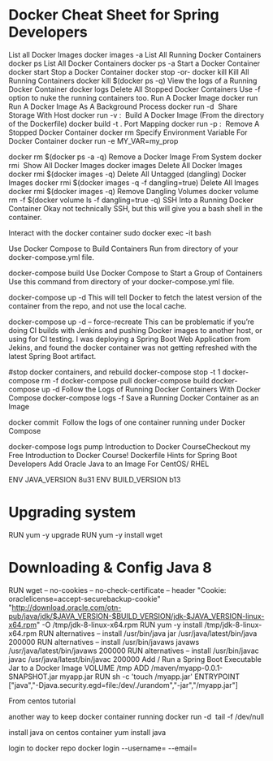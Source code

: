 # Docker Cheat Sheet for Spring Developers

List all Docker Images
docker images -a
List All Running Docker Containers
docker ps
List All Docker Containers
docker ps -a
Start a Docker Container
docker start <container name>
Stop a Docker Container
docker stop <container name> -or- docker kill <container name>
Kill All Running Containers
docker kill $(docker ps -q)
View the logs of a Running Docker Container
docker logs <container name>
Delete All Stopped Docker Containers
Use -f option to nuke the running containers too.
Run A Docker Image
docker run <image name>
Run A Docker Image As A Background Process
docker run -d <image name>
Share Storage With Host
docker run -v <my host path>:<the container path> <image name>
Build A Docker Image
(From the directory of the Dockerfile) docker build -t <tag name> .
Port Mapping
docker run -p <host port>:<container port> <image name>
Remove A Stopped Docker Container
docker rm <container name>
Specify Environment Variable For Docker Container
docker run -e MY_VAR=my_prop <image name>

docker rm $(docker ps -a -q)
Remove a Docker Image From System
docker rmi <image name>
Show All Docker Images
docker images
Delete All Docker Images
docker rmi $(docker images -q)
Delete All Untagged (dangling) Docker Images
docker rmi $(docker images -q -f dangling=true)
Delete All Images
docker rmi $(docker images -q)
Remove Dangling Volumes
docker volume rm -f $(docker volume ls -f dangling=true -q)
SSH Into a Running Docker Container
Okay not technically SSH, but this will give you a bash shell in the container.

Interact with the docker container
sudo docker exec -it <container name> bash

Use Docker Compose to Build Containers
Run from directory of your docker-compose.yml file.

docker-compose build
Use Docker Compose to Start a Group of Containers
Use this command from directory of your docker-compose.yml file.

docker-compose up -d
This will tell Docker to fetch the latest version of the container from the repo, and not use the local cache.

docker-compose up -d – force-recreate
This can be problematic if you’re doing CI builds with Jenkins and pushing Docker images to another host, or using for CI testing. I was deploying a Spring Boot Web Application from Jekins, and found the docker container was not getting refreshed with the latest Spring Boot artifact.

#stop docker containers, and rebuild
docker-compose stop -t 1
docker-compose rm -f
docker-compose pull
docker-compose build
docker-compose up -d
Follow the Logs of Running Docker Containers With Docker Compose
docker-compose logs -f
Save a Running Docker Container as an Image

docker commit <image name> <name for image>
Follow the logs of one container running under Docker Compose

docker-compose logs pump <name>
Introduction to Docker CourseCheckout my Free Introduction to Docker Course!
Dockerfile Hints for Spring Boot Developers
Add Oracle Java to an Image
For CentOS/ RHEL

ENV JAVA_VERSION 8u31
ENV BUILD_VERSION b13
# Upgrading system
RUN yum -y upgrade
RUN yum -y install wget
# Downloading & Config Java 8
RUN wget – no-cookies – no-check-certificate – header "Cookie: oraclelicense=accept-securebackup-cookie" "http://download.oracle.com/otn-pub/java/jdk/$JAVA_VERSION-$BUILD_VERSION/jdk-$JAVA_VERSION-linux-x64.rpm" -O /tmp/jdk-8-linux-x64.rpm
RUN yum -y install /tmp/jdk-8-linux-x64.rpm
RUN alternatives – install /usr/bin/java jar /usr/java/latest/bin/java 200000
RUN alternatives – install /usr/bin/javaws javaws /usr/java/latest/bin/javaws 200000
RUN alternatives – install /usr/bin/javac javac /usr/java/latest/bin/javac 200000
Add / Run a Spring Boot Executable Jar to a Docker Image
VOLUME /tmp
ADD /maven/myapp-0.0.1-SNAPSHOT.jar myapp.jar
RUN sh -c 'touch /myapp.jar'
ENTRYPOINT ["java","-Djava.security.egd=file:/dev/./urandom","-jar","/myapp.jar"]

From centos tutorial

another way to keep docker container running
docker run -d <image name> tail -f /dev/null

install java on centos container
yum install java

login to docker repo
docker login --username=<yourusername> --email=<youremail>